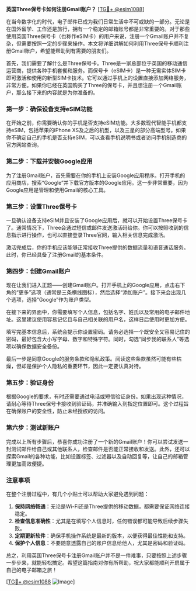 **英国Three保号卡如何注册Gmail账户？** [[TG💪+ @esim1088](https://t.me/s/esim1088)]

在当今数字化的时代，电子邮件已成为我们日常生活中不可或缺的一部分。无论是在国外留学、工作还是旅行，拥有一个稳定的邮箱账号都是非常重要的。对于那些使用英国Three保号卡（也称作eSIM卡）的用户来说，注册一个Gmail账户并不复杂，但需要按照一定的步骤来操作。本文将详细讲解如何利用Three保号卡顺利注册Gmail账户，希望能帮助到有需要的朋友们。

首先，我们需要了解什么是Three保号卡。Three是一家总部位于英国的移动通信运营商，提供各种手机套餐和服务。而保号卡（eSIM卡）是一种无需实体SIM卡即可激活和使用的新型SIM卡技术。它可以通过手机上的设置直接添加网络服务，非常方便。如果你已经在英国购买了Three的保号卡，并且想注册一个Gmail账户，那么接下来的内容就是为你准备的。

### **第一步：确保设备支持eSIM功能**

在开始之前，你需要确认你的手机是否支持eSIM功能。大多数现代智能手机都支持eSIM，包括苹果的iPhone XS及之后的机型，以及三星的部分高端型号。如果你不确定自己的手机是否支持eSIM，可以查看手机说明书或者访问手机制造商的官方网站查询。

### **第二步：下载并安装Google应用**

为了注册Gmail账户，首先需要在你的手机上安装Google应用程序。打开手机的应用商店，搜索“Google”并下载官方版本的Google应用。这一步非常重要，因为Google应用是管理和使用Gmail的核心工具。

### **第三步：设置Three保号卡**

一旦确认设备支持eSIM并且安装了Google应用后，就可以开始设置Three保号卡了。通常情况下，Three会通过短信或邮件发送激活码给你。你可以按照收到的信息指示进行操作，也可以直接登录Three官网，输入相关信息完成激活。

激活完成后，你的手机应该能够正常接收Three提供的数据流量和语音通话服务。此时，你已经具备了注册Gmail的基本条件。

### **第四步：创建Gmail账户**

现在让我们进入正题——创建Gmail账户。打开手机上的Google应用，点击右下角的“更多”选项（通常是三条横线图标），然后选择“添加账户”。接下来会出现几个选项，选择“Google”作为账户类型。

在接下来的界面中，你需要填写个人信息，包括名字、姓氏以及常用的电子邮件地址。这里建议使用容易记忆且与自己相关联的用户名，这样日后使用时更加方便。

填写完基本信息后，系统会提示你设置密码。请务必选择一个既安全又容易记住的密码，最好包含大小写字母、数字和特殊字符。同时，勾选“同步我的联系人”等选项以确保数据安全备份。

最后一步是同意Google的服务条款和隐私政策。阅读这些条款虽然可能有些枯燥，但却是保护个人隐私的重要环节，因此一定要认真对待。

### **第五步：验证身份**

根据Google的要求，有时还需要通过电话或短信验证身份。如果出现这种情况，请耐心等待Three保号卡接收到验证码，并准确输入到指定位置即可。这个过程旨在确保账户的安全性，防止未经授权的访问。

### **第六步：测试新账户**

完成以上所有步骤后，恭喜你成功注册了一个新的Gmail账户！你可以尝试发送一封测试邮件给自己或其他联系人，检查邮件是否能正常接收和发送。此外，还可以探索Gmail的各种功能，比如设置标签、过滤器以及自动回复等，让自己的邮箱管理更加高效便捷。

### **注意事项**

在整个注册过程中，有几个小贴士可以帮助大家避免遇到问题：

1. **保持网络畅通**：无论是Wi-Fi还是Three提供的移动数据，都需要保证网络连接稳定。
2. **检查信息准确性**：尤其是在填写个人信息时，任何错误都可能导致后续步骤失败。
3. **定期更新软件**：确保手机操作系统是最新的版本，以便获得最佳性能和支持。
4. **保护个人信息**：不要随意透露自己的账户信息给他人，尤其是密码和验证码。

总之，利用英国Three保号卡注册Gmail账户并不是一件难事，只要按照上述步骤一步步来，就能轻松搞定。希望这篇指南对你有所帮助，祝大家都能顺利开启属于自己的电子邮箱之旅！

[[TG💪+ @esim1088](https://t.me/s/esim1088) ![Image](https://i.postimg.cc/4NQfJmqS/Snipaste-2025-05-13-00-14-12.png)]